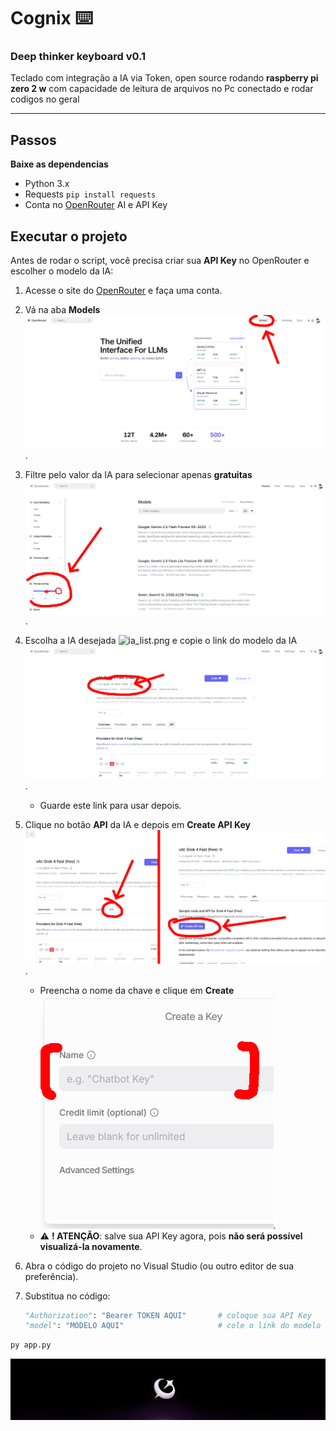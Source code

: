 # Cognix ⌨️
### Deep thinker keyboard v0.1

Teclado com integração a IA via Token, open source rodando **raspberry pi zero 2 w** com capacidade de leitura de arquivos no Pc conectado e rodar codigos no geral

---

## Passos
**Baixe as dependencias** 
- Python 3.x
- Requests `pip install requests`
- Conta no [OpenRouter](https://openrouter.ai) AI e API Key

## Executar o projeto

Antes de rodar o script, você precisa criar sua **API Key** no OpenRouter e escolher o modelo da IA:

1. Acesse o site do [OpenRouter](https://openrouter.ai) e faça uma conta.
2. Vá na aba **Models** ![models_way.png](images/models_way.png).
3. Filtre pelo valor da IA para selecionar apenas **gratuitas** ![price_free.png](images/price_free.png).
4. Escolha a IA desejada ![ia_list.png](images/ia_list.png) e copie o link do modelo da IA ![iamodel.png](images/iamodel.png).  
   - Guarde este link para usar depois.
5. Clique no botão **API** da IA e depois em **Create API Key** ![apikey_get.png](images/apikey_get.png).  
   - Preencha o nome da chave e clique em **Create** ![createkey.png](images/createkey.png).  
   - ⚠️ **! ATENÇÃO**: salve sua API Key agora, pois **não será possível visualizá-la novamente**.

6. Abra o código do projeto no Visual Studio (ou outro editor de sua preferência).  
7. Substitua no código:
   ```python
   "Authorization": "Bearer TOKEN AQUI"       # coloque sua API Key
   "model": "MODELO AQUI"                     # cole o link do modelo da IA


```bash
py app.py

```
<p align="center"> <img src="images/Cognix.png" alt="Cognix Logo" width="850"/> </p>
